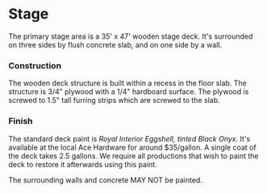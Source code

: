 # Stage
The primary stage area is a 35' x 47' wooden stage deck. It's surrounded on three sides by flush concrete slab, and on one side by a wall.

### Construction
The wooden deck structure is built within a recess in the floor slab. The structure is 3/4" plywood with a 1/4" hardboard surface.
The plywood is screwed to 1.5" tall furring strips which are screwed to the slab.

### Finish
The standard deck paint is *Royal Interior Eggshell, tinted Black Onyx*. It's available at the local Ace Hardware for around $35/gallon. A single coat of the deck takes 2.5 gallons. We require all productions that wish to paint the deck to restore it afterwards using this paint.

The surrounding walls and concrete MAY NOT be painted.
